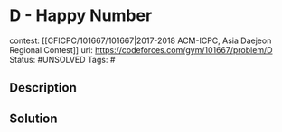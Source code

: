 # D - Happy Number

contest: [[CFICPC/101667/101667|2017-2018 ACM-ICPC, Asia Daejeon Regional Contest]]
url: https://codeforces.com/gym/101667/problem/D
Status: #UNSOLVED
Tags: #

## Description

## Solution

